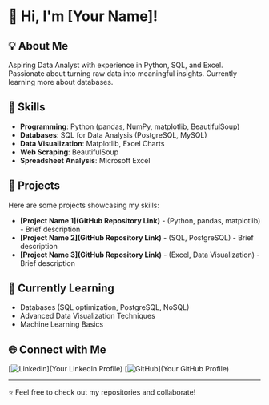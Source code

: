 # 👋 Hi, I'm [Your Name]!

## 💡 About Me
Aspiring Data Analyst with experience in Python, SQL, and Excel. Passionate about turning raw data into meaningful insights. Currently learning more about databases.

## 🚀 Skills
- **Programming**: Python (pandas, NumPy, matplotlib, BeautifulSoup)
- **Databases**: SQL for Data Analysis (PostgreSQL, MySQL)
- **Data Visualization**: Matplotlib, Excel Charts
- **Web Scraping**: BeautifulSoup
- **Spreadsheet Analysis**: Microsoft Excel

## 📌 Projects
Here are some projects showcasing my skills:

- **[Project Name 1](GitHub Repository Link)** - (Python, pandas, matplotlib) - Brief description
- **[Project Name 2](GitHub Repository Link)** - (SQL, PostgreSQL) - Brief description
- **[Project Name 3](GitHub Repository Link)** - (Excel, Data Visualization) - Brief description

## 📖 Currently Learning
- Databases (SQL optimization, PostgreSQL, NoSQL)
- Advanced Data Visualization Techniques
- Machine Learning Basics

## 🌐 Connect with Me
[![LinkedIn](https://img.shields.io/badge/LinkedIn-%230077B5.svg?&style=for-the-badge&logo=linkedin&logoColor=white)](Your LinkedIn Profile)
[![GitHub](https://img.shields.io/badge/GitHub-%23121011.svg?&style=for-the-badge&logo=github&logoColor=white)](Your GitHub Profile)

---

⭐ Feel free to check out my repositories and collaborate!

